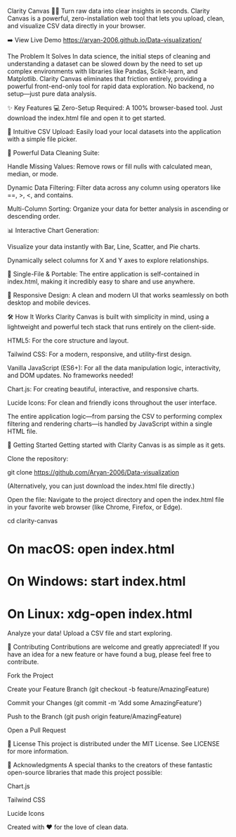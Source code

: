 Clarity Canvas 🎨✨
Turn raw data into clear insights in seconds. Clarity Canvas is a powerful, zero-installation web tool that lets you upload, clean, and visualize CSV data directly in your browser.

➡️ View Live Demo https://aryan-2006.github.io/Data-visualization/


The Problem It Solves
In data science, the initial steps of cleaning and understanding a dataset can be slowed down by the need to set up complex environments with libraries like Pandas, Scikit-learn, and Matplotlib. Clarity Canvas eliminates that friction entirely, providing a powerful front-end-only tool for rapid data exploration. No backend, no setup—just pure data analysis.

✨ Key Features
💻 Zero-Setup Required: A 100% browser-based tool. Just download the index.html file and open it to get started.

📂 Intuitive CSV Upload: Easily load your local datasets into the application with a simple file picker.

🧹 Powerful Data Cleaning Suite:

Handle Missing Values: Remove rows or fill nulls with calculated mean, median, or mode.

Dynamic Data Filtering: Filter data across any column using operators like ==, >, <, and contains.

Multi-Column Sorting: Organize your data for better analysis in ascending or descending order.

📊 Interactive Chart Generation:

Visualize your data instantly with Bar, Line, Scatter, and Pie charts.

Dynamically select columns for X and Y axes to explore relationships.

🚀 Single-File & Portable: The entire application is self-contained in index.html, making it incredibly easy to share and use anywhere.

📱 Responsive Design: A clean and modern UI that works seamlessly on both desktop and mobile devices.

🛠️ How It Works
Clarity Canvas is built with simplicity in mind, using a lightweight and powerful tech stack that runs entirely on the client-side.

HTML5: For the core structure and layout.

Tailwind CSS: For a modern, responsive, and utility-first design.

Vanilla JavaScript (ES6+): For all the data manipulation logic, interactivity, and DOM updates. No frameworks needed!

Chart.js: For creating beautiful, interactive, and responsive charts.

Lucide Icons: For clean and friendly icons throughout the user interface.

The entire application logic—from parsing the CSV to performing complex filtering and rendering charts—is handled by JavaScript within a single HTML file.

🚀 Getting Started
Getting started with Clarity Canvas is as simple as it gets.

Clone the repository:

git clone https://github.com/Aryan-2006/Data-visualization

(Alternatively, you can just download the index.html file directly.)

Open the file:
Navigate to the project directory and open the index.html file in your favorite web browser (like Chrome, Firefox, or Edge).

cd clarity-canvas
# On macOS: open index.html
# On Windows: start index.html
# On Linux: xdg-open index.html

Analyze your data!
Upload a CSV file and start exploring.

🤝 Contributing
Contributions are welcome and greatly appreciated! If you have an idea for a new feature or have found a bug, please feel free to contribute.

Fork the Project

Create your Feature Branch (git checkout -b feature/AmazingFeature)

Commit your Changes (git commit -m 'Add some AmazingFeature')

Push to the Branch (git push origin feature/AmazingFeature)

Open a Pull Request

📄 License
This project is distributed under the MIT License. See LICENSE for more information.

🙏 Acknowledgments
A special thanks to the creators of these fantastic open-source libraries that made this project possible:

Chart.js

Tailwind CSS

Lucide Icons

Created with ❤️ for the love of clean data.
